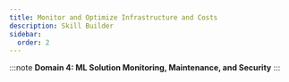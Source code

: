 ```yaml
---
title: Monitor and Optimize Infrastructure and Costs
description: Skill Builder
sidebar:
  order: 2
---
```

:::note
**Domain 4: ML Solution Monitoring, Maintenance, and Security**
:::